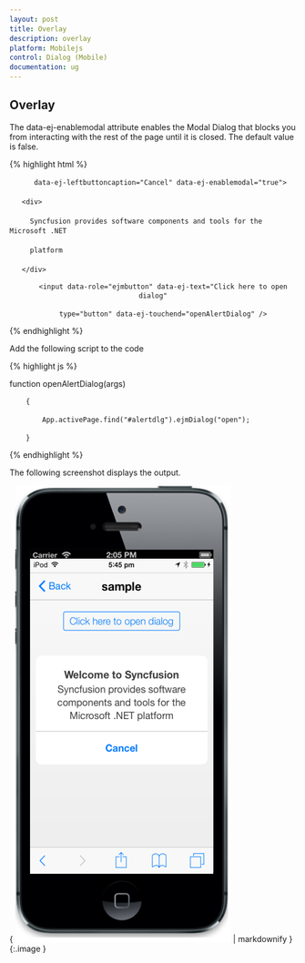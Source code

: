 ```yaml
---
layout: post
title: Overlay
description: overlay
platform: Mobilejs
control: Dialog (Mobile)
documentation: ug
---
```


## Overlay

The data-ej-enablemodal attribute enables the Modal Dialog that blocks you from interacting with the rest of the page until it is closed. The default value is false.

{% highlight html %}



<div id="alertdlg" data-role="ejmdialog" data-ej-title="Welcome to Syncfusion"

          data-ej-leftbuttoncaption="Cancel" data-ej-enablemodal="true">

       <div>

         Syncfusion provides software components and tools for the Microsoft .NET  

         platform

       </div>

</div>

<div style="text-align: center">

         <input data-role="ejmbutton" data-ej-text="Click here to open dialog"

         type="button" data-ej-touchend="openAlertDialog" />

</div>



{% endhighlight %}



Add the following script to the code

{% highlight js %}



function openAlertDialog(args)

        {

            App.activePage.find("#alertdlg").ejmDialog("open");

        }





{% endhighlight %}



The following screenshot displays the output.

{ ![](Overlay_images/Overlay_img1.png) | markdownify }
{:.image }


